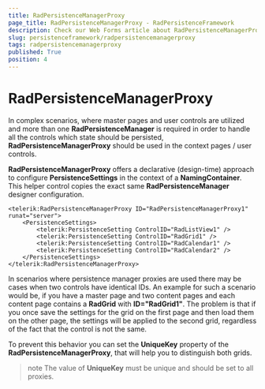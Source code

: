 ```yaml
---
title: RadPersistenceManagerProxy
page_title: RadPersistenceManagerProxy - RadPersistenceFramework
description: Check our Web Forms article about RadPersistenceManagerProxy.
slug: persistenceframework/radpersistencemanagerproxy
tags: radpersistencemanagerproxy
published: True
position: 4
---
```


# RadPersistenceManagerProxy



In complex scenarios, where master pages and user controls are utilized and more than one **RadPersistenceManager** is required in order to handle all the controls which state should be persisted, **RadPersistenceManagerProxy** should	be used in the context pages / user controls.

**RadPersistenceManagerProxy** offers a declarative (design-time) approach to configure **PersistenceSettings** in the context of a **NamingContainer**. This helper control copies the exact same **RadPersistenceManager** designer configuration.

````ASP.NET
<telerik:RadPersistenceManagerProxy ID="RadPersistenceManagerProxy1" runat="server">
	<PersistenceSettings>
		<telerik:PersistenceSetting ControlID="RadListView1" />
		<telerik:PersistenceSetting ControlID="RadGrid1" />
		<telerik:PersistenceSetting ControlID="RadCalendar1" />
		<telerik:PersistenceSetting ControlID="RadCalendar2" />
	</PersistenceSettings>
</telerik:RadPersistenceManagerProxy>
````

In scenarios where persistence manager proxies are used there may be cases when two controls have identical IDs. An example for such a scenario would be, if you have a master page and two content pages and each content page contains a **RadGrid** with **ID="RadGrid1"**. The problem is that if you once save the settings for the grid on the first page and then load them on the other page, the settings will be applied to the second grid, regardless of the fact that the control is not the same.

To prevent this behavior you can set the **UniqueKey** property of the **RadPersistenceManagerProxy**, that will help you to distinguish both grids.

>note The value of **UniqueKey** must be unique and should be set to all proxies.



